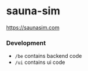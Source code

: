 # sauna-sim

https://saunasim.com

### Development
- `/be` contains backend code
- `/ui` contains ui code